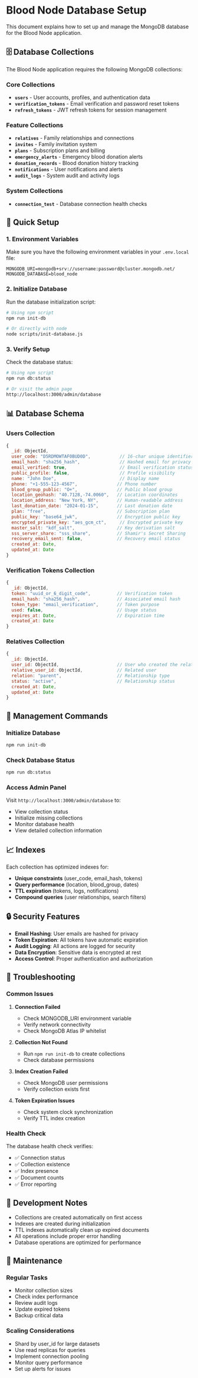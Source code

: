 # Blood Node Database Setup

This document explains how to set up and manage the MongoDB database for the Blood Node application.

## 🗄️ Database Collections

The Blood Node application requires the following MongoDB collections:

### Core Collections
- **`users`** - User accounts, profiles, and authentication data
- **`verification_tokens`** - Email verification and password reset tokens
- **`refresh_tokens`** - JWT refresh tokens for session management

### Feature Collections
- **`relatives`** - Family relationships and connections
- **`invites`** - Family invitation system
- **`plans`** - Subscription plans and billing
- **`emergency_alerts`** - Emergency blood donation alerts
- **`donation_records`** - Blood donation history tracking
- **`notifications`** - User notifications and alerts
- **`audit_logs`** - System audit and activity logs

### System Collections
- **`connection_test`** - Database connection health checks

## 🚀 Quick Setup

### 1. Environment Variables

Make sure you have the following environment variables in your `.env.local` file:

```env
MONGODB_URI=mongodb+srv://username:password@cluster.mongodb.net/
MONGODB_DATABASE=blood_node
```

### 2. Initialize Database

Run the database initialization script:

```bash
# Using npm script
npm run init-db

# Or directly with node
node scripts/init-database.js
```

### 3. Verify Setup

Check the database status:

```bash
# Using npm script
npm run db:status

# Or visit the admin page
http://localhost:3000/admin/database
```

## 📊 Database Schema

### Users Collection
```javascript
{
  _id: ObjectId,
  user_code: "D5RDMOWTAF0BUD0D",           // 16-char unique identifier
  email_hash: "sha256_hash",               // Hashed email for privacy
  email_verified: true,                    // Email verification status
  public_profile: false,                   // Profile visibility
  name: "John Doe",                        // Display name
  phone: "+1-555-123-4567",               // Phone number
  blood_group_public: "O+",               // Public blood group
  location_geohash: "40.7128,-74.0060",   // Location coordinates
  location_address: "New York, NY",       // Human-readable address
  last_donation_date: "2024-01-15",       // Last donation date
  plan: "free",                           // Subscription plan
  public_key: "base64_jwk",               // Encryption public key
  encrypted_private_key: "aes_gcm_ct",     // Encrypted private key
  master_salt: "kdf_salt",                // Key derivation salt
  sss_server_share: "sss_share",          // Shamir's Secret Sharing
  recovery_email_sent: false,             // Recovery email status
  created_at: Date,
  updated_at: Date
}
```

### Verification Tokens Collection
```javascript
{
  _id: ObjectId,
  token: "uuid_or_6_digit_code",          // Verification token
  email_hash: "sha256_hash",              // Associated email hash
  token_type: "email_verification",       // Token purpose
  used: false,                            // Usage status
  expires_at: Date,                       // Expiration time
  created_at: Date
}
```

### Relatives Collection
```javascript
{
  _id: ObjectId,
  user_id: ObjectId,                      // User who created the relationship
  relative_user_id: ObjectId,             // Related user
  relation: "parent",                     // Relationship type
  status: "active",                       // Relationship status
  created_at: Date,
  updated_at: Date
}
```

## 🔧 Management Commands

### Initialize Database
```bash
npm run init-db
```

### Check Database Status
```bash
npm run db:status
```

### Access Admin Panel
Visit `http://localhost:3000/admin/database` to:
- View collection status
- Initialize missing collections
- Monitor database health
- View detailed collection information

## 📈 Indexes

Each collection has optimized indexes for:
- **Unique constraints** (user_code, email_hash, tokens)
- **Query performance** (location, blood_group, dates)
- **TTL expiration** (tokens, logs, notifications)
- **Compound queries** (user relationships, search filters)

## 🔒 Security Features

- **Email Hashing**: User emails are hashed for privacy
- **Token Expiration**: All tokens have automatic expiration
- **Audit Logging**: All actions are logged for security
- **Data Encryption**: Sensitive data is encrypted at rest
- **Access Control**: Proper authentication and authorization

## 🚨 Troubleshooting

### Common Issues

1. **Connection Failed**
   - Check MONGODB_URI environment variable
   - Verify network connectivity
   - Check MongoDB Atlas IP whitelist

2. **Collection Not Found**
   - Run `npm run init-db` to create collections
   - Check database permissions

3. **Index Creation Failed**
   - Check MongoDB user permissions
   - Verify collection exists first

4. **Token Expiration Issues**
   - Check system clock synchronization
   - Verify TTL index creation

### Health Check

The database health check verifies:
- ✅ Connection status
- ✅ Collection existence
- ✅ Index presence
- ✅ Document counts
- ✅ Error reporting

## 📝 Development Notes

- Collections are created automatically on first access
- Indexes are created during initialization
- TTL indexes automatically clean up expired documents
- All operations include proper error handling
- Database operations are optimized for performance

## 🔄 Maintenance

### Regular Tasks
- Monitor collection sizes
- Check index performance
- Review audit logs
- Update expired tokens
- Backup critical data

### Scaling Considerations
- Shard by user_id for large datasets
- Use read replicas for queries
- Implement connection pooling
- Monitor query performance
- Set up alerts for issues
